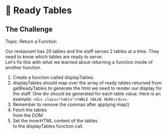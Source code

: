 # 🍴 Ready Tables

## The Challenge
Topic: Return a Function

Our restaurant has 20 tables and the staff serves 
2 tables at a time. They need to know which tables 
are ready to serve.  
Let's fix this with what we learned about returning a 
function inside of another function.

1. Create a function called displayTables.
2. displayTables should map over the array of ready tables 
returned from getReadyTables to generate the html we 
need to render our display for the staff. One div should 
be generated for each table value. Here is an example: 
`<div class="table">TABLE VALUE HERE</div>`. 
3. Remember to remove the commas after applying map()
4. Fetch the tables <section> from the DOM 
5. Set the innerHTML content of the tables <section> 
to the displayTables function call.